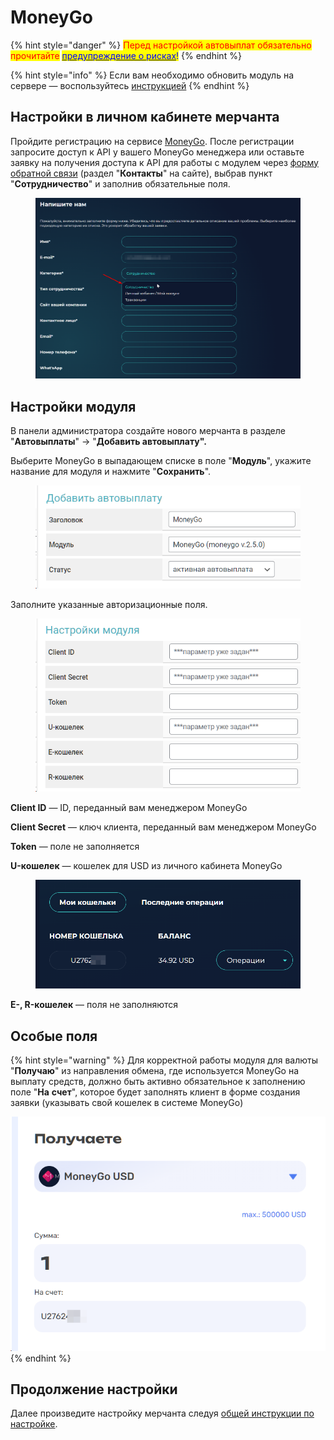 # MoneyGo



{% hint style="danger" %}
<mark style="color:red;">Перед настройкой автовыплат обязательно прочитайте</mark> [<mark style="color:blue;">предупреждение о рисках</mark>](https://premium.gitbook.io/main/osnovnye-nastroiki/merchanty-i-avtovyplaty/avtovyplaty/preduprezhdenie-o-riskakh)<mark style="color:blue;">!</mark>
{% endhint %}

{% hint style="info" %}
Если вам необходимо обновить модуль на сервере — воспользуйтесь [инструкцией](https://premium.gitbook.io/main/osnovnye-nastroiki/faq/obnovlenie-failov-skripta-na-servere/kak-obnovit-faily-na-servere#moduli-merchantov-i-avtovyplat)
{% endhint %}

## Настройки в личном кабинете мерчанта <a href="#nastroiki-v-lichnom-kabinete-merchanta" id="nastroiki-v-lichnom-kabinete-merchanta"></a>

Пройдите регистрацию на сервисе [MoneyGo](https://money-go.com/ru/register). После регистрации запросите доступ к API у вашего MoneyGo менеджера или оставьте заявку на получения доступа к API для работы с модулем через [форму обратной связи](https://money-go.com/ru/helpdesk) (раздел "**Контакты**" на сайте), выбрав пункт "**Сотрудничество**" и заполнив обязательные поля.

<figure><img src="../../../.gitbook/assets/image (2069).png" alt="" width="563"><figcaption></figcaption></figure>

## Настройки модуля <a href="#nastroiki-modulya" id="nastroiki-modulya"></a>

В панели администратора создайте нового мерчанта в разделе "**Автовыплаты**" -> "**Добавить автовыплату".**

Выберите MoneyGo в выпадающем списке в поле "**Модуль**", укажите название для модуля и нажмите "**Сохранить**".

<figure><img src="../../../.gitbook/assets/image (275).png" alt="" width="452"><figcaption></figcaption></figure>

Заполните указанные авторизационные поля.

<figure><img src="../../../.gitbook/assets/image (276).png" alt="" width="446"><figcaption></figcaption></figure>

**Client ID** — ID, переданный вам менеджером MoneyGo

**Client Secret** — ключ клиента, переданный вам менеджером MoneyGo

**Token** — поле не заполняется

**U-кошелек** — кошелек для USD из личного кабинета MoneyGo

<figure><img src="../../../.gitbook/assets/image (277).png" alt="" width="563"><figcaption></figcaption></figure>

**E-, R-кошелек** — поля не заполняются

## Особые поля

{% hint style="warning" %}
Для корректной работы модуля для валюты "**Получаю**" из направления обмена, где используется MoneyGo на выплату средств, должно быть активно обязательное к заполнению поле "**На** **счет**", которое будет заполнять клиент в форме создания заявки (указывать свой кошелек в системе MoneyGo)

![](<../../../.gitbook/assets/image (278).png>)
{% endhint %}

## Продолжение настройки

Далее произведите настройку мерчанта следуя [общей инструкции по настройке](https://premium.gitbook.io/rukovodstvo-polzovatelya/osnovnye-nastroiki/merchanty-i-avtovyplaty/avtovyplaty/obshie-nastroiki-merchantov-avtovyplat).

